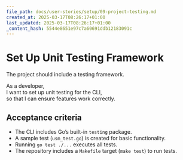 ```yaml
---
file_path: docs/user-stories/setup/09-project-testing.md
created_at: 2025-03-17T08:26:17+01:00
last_updated: 2025-03-17T08:26:17+01:00
_content_hash: 5544e8651e97c7a60691ddb12183091c
---
```


# Set Up Unit Testing Framework
The project should include a testing framework.

As a developer,  
I want to set up unit testing for the CLI,  
so that I can ensure features work correctly.

## Acceptance criteria

- The CLI includes Go’s built-in `testing` package.
- A sample test (`usm_test.go`) is created for basic functionality.
- Running `go test ./...` executes all tests.
- The repository includes a `Makefile` target (`make test`) to run tests.